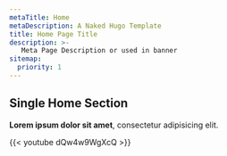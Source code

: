 ```yaml
---
metaTitle: Home
metaDescription: A Naked Hugo Template
title: Home Page Title
description: >-
   Meta Page Description or used in banner
sitemap:
  priority: 1
---
```


## Single Home Section

**Lorem ipsum dolor sit amet**, consectetur adipisicing elit.

{{< youtube dQw4w9WgXcQ >}}
